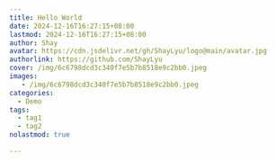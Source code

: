 ```yaml
---
title: Hello World
date: 2024-12-16T16:27:15+08:00
lastmod: 2024-12-16T16:27:15+08:00
author: Shay
avatar: https://cdn.jsdelivr.net/gh/ShayLyu/logo@main/avatar.jpg
authorlink: https://github.com/ShayLyu
cover: /img/6c6798dcd3c340f7e5b7b8518e9c2bb0.jpeg
images:
   - /img/6c6798dcd3c340f7e5b7b8518e9c2bb0.jpeg
categories:
  - Demo
tags:
  - tag1
  - tag2
nolastmod: true

---
```



